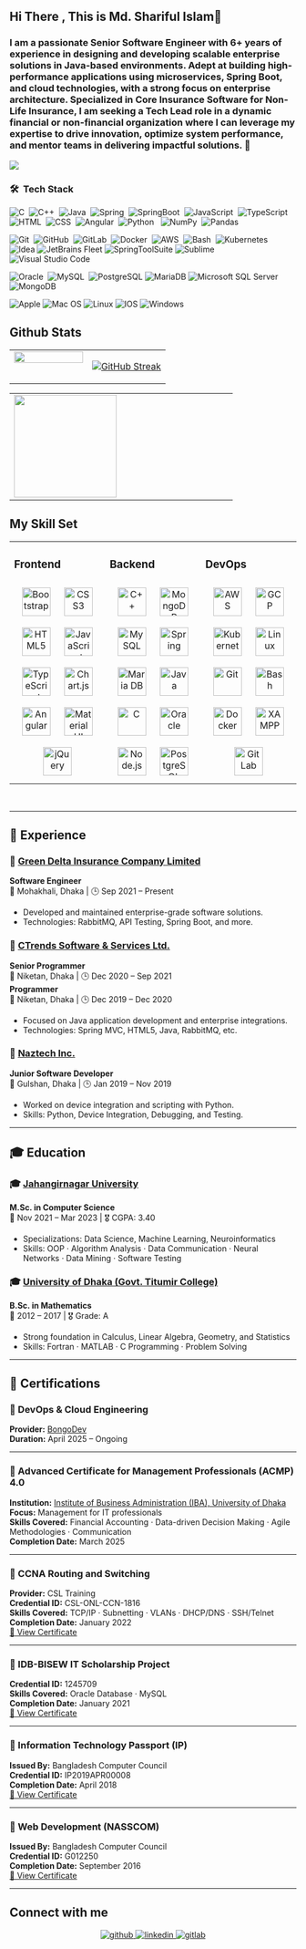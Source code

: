 ## Hi There , This is Md. Shariful Islam👋

### <div align="left">I am a passionate Senior Software Engineer with 6+ years of experience in designing and developing scalable enterprise solutions in Java-based environments. Adept at building high-performance applications using microservices, Spring Boot, and cloud technologies, with a strong focus on enterprise architecture. Specialized in Core Insurance Software for Non-Life Insurance, I am seeking a Tech Lead role in a dynamic financial or non-financial organization where I can leverage my expertise to drive innovation, optimize system performance, and mentor teams in delivering impactful solutions. 🚀</div>  
  
<img src="https://user-images.githubusercontent.com/73097560/115834477-dbab4500-a447-11eb-908a-139a6edaec5c.gif">

### 🛠 &nbsp;Tech Stack

![C](https://img.shields.io/badge/-C-05122A?style=flat&logo=C&logoColor=A8B9CC)&nbsp;
![C++](https://img.shields.io/badge/-C++-05122A?style=flat&logo=C%2B%2B&logoColor=00599C)&nbsp;
![Java](https://img.shields.io/badge/-Java-05122A?style=flat&logo=javase)&nbsp;
![Spring](https://img.shields.io/badge/-Spring-05122A?style=flat&logo=spring)&nbsp;
![SpringBoot](https://img.shields.io/badge/-SpringBoot-05122A?style=flat&logo=springboot)&nbsp;
![JavaScript](https://img.shields.io/badge/-JavaScript-05122A?style=flat&logo=javascript)&nbsp;
![TypeScript](https://img.shields.io/badge/-TypeScript-05122A?style=flat&logo=typescript)&nbsp;
![HTML](https://img.shields.io/badge/-HTML-05122A?style=flat&logo=HTML5)&nbsp;
![CSS](https://img.shields.io/badge/-CSS-05122A?style=flat&logo=CSS3&logoColor=1572B6)&nbsp;
![Angular](https://img.shields.io/badge/-Angular-05122A?style=flat&logo=angular&logoColor=1572B6)&nbsp;
![Python](https://img.shields.io/badge/-Python-05122A?style=flat&logo=python)&nbsp;&nbsp;
![NumPy](https://img.shields.io/badge/-Numpy-%23013243.svg?style=flat&logo=numpy&logoColor=white)&nbsp;
![Pandas](https://img.shields.io/badge/-Pandas-%23150458.svg?style=flat&logo=pandas&logoColor=white)

![Git](https://img.shields.io/badge/-Git-05122A?style=flat&logo=git)&nbsp;
![GitHub](https://img.shields.io/badge/-GitHub-05122A?style=flat&logo=github)&nbsp;
![GitLab](https://img.shields.io/badge/-GitLab-05122A?style=flat&logo=gitlab)&nbsp;
![Docker](https://img.shields.io/badge/-Docker-05122A?style=flat&logo=docker)&nbsp;
![AWS](https://img.shields.io/badge/-AWS-05122A?style=flat&logo=amazon-web-services)&nbsp;
![Bash](https://img.shields.io/badge/-Bash-05122A?style=flat&logo=bashscripting)&nbsp;
![Kubernetes](https://img.shields.io/badge/-Kubernetes-05122A?style=flat&logo=kubernetes)&nbsp;
![Idea](https://img.shields.io/badge/-Intellij%20Idea-143?style=flat&logo=intellij-idea&logoColor=black&color=black&labelColor=green)
![JetBrains Fleet](https://img.shields.io/badge/-JetBrains%20Fleet-143?style=flat&logo=jetbrainsfleeteditor&logoColor=black&color=black&labelColor=green)
![SpringToolSuite](https://img.shields.io/badge/-Spring%20Tool%20Suite-143?style=flat&logo=springtoolsuite&logoColor=black&color=black&labelColor=green)
![Sublime](https://img.shields.io/badge/-Sublime-143?style=flat&logo=sublime-text&logoColor=black&color=black&labelColor=green)
![Visual Studio Code](https://img.shields.io/badge/-Visual%20Studio%20Code-05122A?style=flat&logo=visual-studio-code&logoColor=007ACC)&nbsp;

![Oracle](https://img.shields.io/badge/-Oracle-05122A?style=flat&logo=oracle)&nbsp;
![MySQL](https://img.shields.io/badge/-MySQL-05122A?style=flat&logo=mysql)&nbsp;
![PostgreSQL](https://img.shields.io/badge/-PostgreSQL-143?style=flat&logo=PostgreSQL&logoColor=black&color=black&labelColor=green)
![MariaDB](https://img.shields.io/badge/-MariaDB-143?style=flat&logo=mariadb&logoColor=black&color=black&labelColor=green)
![Microsoft SQL Server](https://img.shields.io/badge/-Microsoft%20SQL%20Server-143?style=flat&logo=microsoftsqlserver&logoColor=black&color=black&labelColor=green)
![MongoDB](https://img.shields.io/badge/-MongoDB-05122A?style=flat&logo=mongodb&logoColor=007ACC)&nbsp;


![Apple](https://img.shields.io/badge/Apple-%23000000.svg?style=flat&logo=apple&logoColor=white)
![Mac OS](https://img.shields.io/badge/mac%20os-000000?style=flat&logo=macos&logoColor=F0F0F0)
![Linux](https://img.shields.io/badge/linux-000000?style=flat&logo=linux&logoColor=F0F0F0)
![IOS](https://img.shields.io/badge/iOS-000000?style=flat&logo=ios&logoColor=white)
![Windows](https://img.shields.io/badge/windows-9933CC?style=flat&logo=windows&logoColor=white)

## Github Stats  
<table><tr><td valign="top" width="50%">
<img src="https://github-readme-stats.vercel.app/api?username=sharifulz&show_icons=true&count_private=true&hide_border=true&theme=radical" align="left" style="width: 100%" />

</td><td valign="top" width="50%">

[![GitHub Streak](https://streak-stats.demolab.com?user=sharifulz&theme=radical)](https://git.io/streak-stats)

</td></tr></table>

<table><tr><td valign="top" width="50%">
<img height="180em" src="https://github-readme-stats-eight-theta.vercel.app/api/top-langs/?username=sharifulz&layout=compact&langs_count=8&theme=algolia&include_all_commits=true&count_private=true"/>

</td></tr></table>

## My Skill Set  
<table><tr><td valign="top" width="33%">

### Frontend  
<div align="center">  
<a href="https://getbootstrap.com/docs/3.4/javascript/" target="_blank"><img style="margin: 10px" src="https://profilinator.rishav.dev/skills-assets/bootstrap-plain.svg" alt="Bootstrap" height="50" /></a>  
<a href="https://www.w3schools.com/css/" target="_blank"><img style="margin: 10px" src="https://profilinator.rishav.dev/skills-assets/css3-original-wordmark.svg" alt="CSS3" height="50" /></a>  
<a href="https://en.wikipedia.org/wiki/HTML5" target="_blank"><img style="margin: 10px" src="https://profilinator.rishav.dev/skills-assets/html5-original-wordmark.svg" alt="HTML5" height="50" /></a>  
<a href="https://www.javascript.com/" target="_blank"><img style="margin: 10px" src="https://profilinator.rishav.dev/skills-assets/javascript-original.svg" alt="JavaScript" height="50" /></a>  
<a href="https://www.typescriptlang.org/" target="_blank"><img style="margin: 10px" src="https://profilinator.rishav.dev/skills-assets/typescript-original.svg" alt="TypeScript" height="50" /></a>  
<a href="https://www.chartjs.org/" target="_blank"><img style="margin: 10px" src="https://profilinator.rishav.dev/skills-assets/logo-title.svg" alt="Chart.js" height="50" /></a>  
<a href="https://angular.io/" target="_blank"><img style="margin: 10px" src="https://profilinator.rishav.dev/skills-assets/angularjs-original.svg" alt="Angular" height="50" /></a>  
<a href="https://mui.com/" target="_blank"><img style="margin: 10px" src="https://profilinator.rishav.dev/skills-assets/mui.png" alt="Material UI" height="50" /></a>  
<a href="https://jquery.com/" target="_blank"><img style="margin: 10px" src="https://profilinator.rishav.dev/skills-assets/jquery.png" alt="jQuery" height="50" /></a>  
</div>

</td><td valign="top" width="33%">



### Backend  
<div align="center">  
<a href="https://www.cplusplus.com/" target="_blank"><img style="margin: 10px" src="https://profilinator.rishav.dev/skills-assets/cplusplus-original.svg" alt="C++" height="50" /></a>  
<a href="https://www.mongodb.com/" target="_blank"><img style="margin: 10px" src="https://profilinator.rishav.dev/skills-assets/mongodb-original-wordmark.svg" alt="MongoDB" height="50" /></a>  
<a href="https://www.mysql.com/" target="_blank"><img style="margin: 10px" src="https://profilinator.rishav.dev/skills-assets/mysql-original-wordmark.svg" alt="MySQL" height="50" /></a>  
<a href="https://docs.spring.io/spring-framework/docs/3.0.x/reference/expressions.html#:~:text=The%20Spring%20Expression%20Language%20(SpEL,and%20basic%20string%20templating%20functionality." target="_blank"><img style="margin: 10px" src="https://profilinator.rishav.dev/skills-assets/springio-icon.svg" alt="Spring" height="50" /></a>  
<a href="https://mariadb.org/" target="_blank"><img style="margin: 10px" src="https://profilinator.rishav.dev/skills-assets/mariadb.png" alt="Maria DB" height="50" /></a>  
<a href="https://www.java.com/" target="_blank"><img style="margin: 10px" src="https://profilinator.rishav.dev/skills-assets/java-original-wordmark.svg" alt="Java" height="50" /></a>  
<a href="https://www.cprogramming.com/" target="_blank"><img style="margin: 10px" src="https://profilinator.rishav.dev/skills-assets/c-original.svg" alt="C" height="50" /></a>  
<a href="https://www.oracle.com/in/index.html" target="_blank"><img style="margin: 10px" src="https://profilinator.rishav.dev/skills-assets/oracle-original.svg" alt="Oracle" height="50" /></a>  
<a href="https://nodejs.org/" target="_blank"><img style="margin: 10px" src="https://profilinator.rishav.dev/skills-assets/nodejs-original-wordmark.svg" alt="Node.js" height="50" /></a>  
<a href="https://www.postgresql.org/" target="_blank"><img style="margin: 10px" src="https://profilinator.rishav.dev/skills-assets/postgresql-original-wordmark.svg" alt="PostgreSQL" height="50" /></a>  
</div>

</td><td valign="top" width="33%">



### DevOps  
<div align="center">  
<a href="https://aws.amazon.com/" target="_blank"><img style="margin: 10px" src="https://profilinator.rishav.dev/skills-assets/amazonwebservices-original-wordmark.svg" alt="AWS" height="50" /></a>  
<a href="https://cloud.google.com/" target="_blank"><img style="margin: 10px" src="https://profilinator.rishav.dev/skills-assets/google_cloud-icon.svg" alt="GCP" height="50" /></a>  
<a href="https://kubernetes.io/" target="_blank"><img style="margin: 10px" src="https://profilinator.rishav.dev/skills-assets/kubernetes-icon.svg" alt="Kubernetes" height="50" /></a>  
<a href="https://www.linux.org/" target="_blank"><img style="margin: 10px" src="https://profilinator.rishav.dev/skills-assets/linux-original.svg" alt="Linux" height="50" /></a>  
<a href="https://github.com/" target="_blank"><img style="margin: 10px" src="https://profilinator.rishav.dev/skills-assets/git-scm-icon.svg" alt="Git" height="50" /></a>  
<a href="https://www.gnu.org/software/bash/" target="_blank"><img style="margin: 10px" src="https://profilinator.rishav.dev/skills-assets/gnu_bash-icon.svg" alt="Bash" height="50" /></a>  
<a href="https://www.docker.com/" target="_blank"><img style="margin: 10px" src="https://profilinator.rishav.dev/skills-assets/docker-original-wordmark.svg" alt="Docker" height="50" /></a>  
<a href="https://www.apachefriends.org/" target="_blank"><img style="margin: 10px" src="https://profilinator.rishav.dev/skills-assets/xampp.png" alt="XAMPP" height="50" /></a>  
<a href="https://about.gitlab.com/" target="_blank"><img style="margin: 10px" src="https://profilinator.rishav.dev/skills-assets/gitlab.svg" alt="GitLab" height="50" /></a>  
</div>

</td></tr></table>  

<br/> 

---

## 🧰 Experience

### 🏢 [Green Delta Insurance Company Limited](https://green-delta.com)  
**Software Engineer**  
📍 Mohakhali, Dhaka | 🕒 Sep 2021 – Present  
- Developed and maintained enterprise-grade software solutions.
- Technologies: RabbitMQ, API Testing, Spring Boot, and more.

### 🏢 [CTrends Software & Services Ltd.](https://www.ctrends-software.com/)
**Senior Programmer**  
📍 Niketan, Dhaka | 🕒 Dec 2020 – Sep 2021  
**Programmer**  
📍 Niketan, Dhaka | 🕒 Dec 2019 – Dec 2020  
- Focused on Java application development and enterprise integrations.
- Technologies: Spring MVC, HTML5, Java, RabbitMQ, etc.

### 🏢 [Naztech Inc.](https://naztech.io/)
**Junior Software Developer**  
📍 Gulshan, Dhaka | 🕒 Jan 2019 – Nov 2019  
- Worked on device integration and scripting with Python.
- Skills: Python, Device Integration, Debugging, and Testing.

---

## 🎓 Education

### 🎓 [Jahangirnagar University](https://www.juniv.edu/department/cse) 
**M.Sc. in Computer Science**  
📅 Nov 2021 – Mar 2023 | 🎖️ CGPA: 3.40  
- Specializations: Data Science, Machine Learning, Neuroinformatics  
- Skills: OOP · Algorithm Analysis · Data Communication · Neural Networks · Data Mining · Software Testing

### 🎓 [University of Dhaka (Govt. Titumir College)](https://titumircollege.gov.bd/)
**B.Sc. in Mathematics**  
📅 2012 – 2017 | 🎖️ Grade: A  
- Strong foundation in Calculus, Linear Algebra, Geometry, and Statistics  
- Skills: Fortran · MATLAB · C Programming · Problem Solving
---

## 🏅 Certifications

### 📌 DevOps & Cloud Engineering
**Provider:** [BongoDev](https://www.bongodev.com/)  
**Duration:** April 2025 – Ongoing  

---

### 📌 Advanced Certificate for Management Professionals (ACMP) 4.0  
**Institution:** [Institute of Business Administration (IBA), University of Dhaka](https://acmp.iba-du.edu/)  
**Focus:** Management for IT professionals  
**Skills Covered:** Financial Accounting · Data-driven Decision Making · Agile Methodologies · Communication  
**Completion Date:** March 2025  

---

### 📌 CCNA Routing and Switching  
**Provider:** CSL Training  
**Credential ID:** CSL-ONL-CCN-1816  
**Skills Covered:** TCP/IP · Subnetting · VLANs · DHCP/DNS · SSH/Telnet  
**Completion Date:** January 2022  
[📄 View Certificate](https://drive.google.com/file/d/1GyAHvNMN6lYd1o0-Rvc40UJ7r_axPn7o/view?usp=sharing)  

---

### 📌 IDB-BISEW IT Scholarship Project  
**Credential ID:** 1245709  
**Skills Covered:** Oracle Database · MySQL  
**Completion Date:** January 2021  
[📄 View Certificate](https://drive.google.com/file/d/1LuIBZ_Sdw5riPYETc6ejI1QW70tRSTbk/view)

---

### 📌 Information Technology Passport (IP)  
**Issued By:** Bangladesh Computer Council  
**Credential ID:** IP2019APR00008  
**Completion Date:** April 2018  
[📄 View Certificate](https://drive.google.com/file/d/1J9ORA9pk1t7Wcd2h-eieuxoDyFkUsBS-/view?usp=sharing)

---

### 📌 Web Development (NASSCOM)  
**Issued By:** Bangladesh Computer Council  
**Credential ID:** G012250  
**Completion Date:** September 2016  
[📄 View Certificate](https://drive.google.com/file/d/1J9Q4yoTIM6eZtkIJibRsTkxi5LJuaaPp/view?usp=sharing)


---


## Connect with me  
<div align="center">
<a href="https://github.com/sharifulz" target="_blank">
<img src=https://img.shields.io/badge/github-%2324292e.svg?&style=for-the-badge&logo=github&logoColor=white alt=github style="margin-bottom: 5px;" />
</a>
<a href="https://linkedin.com/in/shaarifulz" target="_blank">
<img src=https://img.shields.io/badge/linkedin-%231E77B5.svg?&style=for-the-badge&logo=linkedin&logoColor=white alt=linkedin style="margin-bottom: 5px;" />
</a>
<a href="https://gitlab.com/shaarifulz" target="_blank">
<img src=https://img.shields.io/badge/gitlab-330F63.svg?&style=for-the-badge&logo=gitlab&logoColor=white alt=gitlab style="margin-bottom: 5px;" />
</a>  
</div>   
  

<br/>  

<br />
